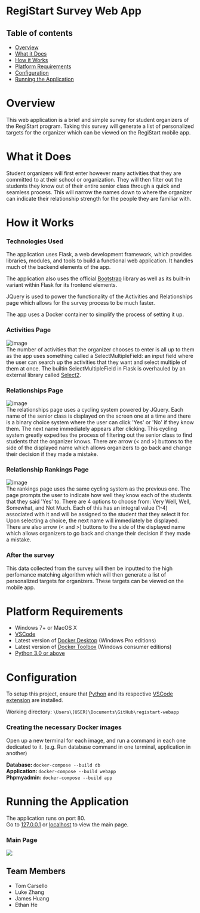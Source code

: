 # RegiStart Survey Web App

## Table of contents
* [Overview](#overview)
* [What it Does](#what-it-does)
* [How it Works](#how-it-works)
* [Platform Requirements](#platform-requirements)
* [Configuration](#configuration)
* [Running the Application](#running-the-application)

# Overview
This web application is a brief and simple survey for student organizers of the RegiStart program. Taking this survey will generate a list of personalized targets for the organizer which can be viewed on the RegiStart mobile app.

# What it Does
Student organizers will first enter however many activities that they are committed to at their school or organization. They will then filter out the students they know out of their entire senior class through a quick and seamless process. This will narrow the names down to where the organizer can indicate their relationship strength for the people they are familiar with.

# How it Works

### Technologies Used
The application uses Flask, a web development framework, which provides libraries, modules, and tools to build a functional web application. It handles much of the backend elements of the app.

The application also uses the official [Bootstrap](https://getbootstrap.com/docs/3.3/) library as well as its built-in variant within Flask for its frontend elements. 

JQuery is used to power the functionality of the Activities and Relationships page which allows for the survey process to be much faster.

The app uses a Docker container to simplify the process of setting it up.

### Activities Page
![image](https://github.com/nnhsse201920/registart-webapp/blob/master/Page%20Screenshots/activities.png) <br/>
The number of activities that the organizer chooses to enter is all up to them as the app uses something called a SelectMultipleField: an input field where the user can search up the activities that they want and select multiple of them at once. The builtin SelectMultipleField in Flask is overhauled by an external library called [Select2](select2.org).

### Relationships Page
![image](https://github.com/nnhsse201920/registart-webapp/blob/master/Page%20Screenshots/relationships.png) <br/>
The relationships page uses a cycling system powered by JQuery. Each name of the  senior class is displayed on the screen one at a time and there is a binary choice system where the user can click 'Yes' or 'No' if they know them. The next name immediately appears after clicking. This cycling system greatly expedites the process of filtering out the senior class to find students that the organizer knows. There are arrow (< and >) buttons to the side of the displayed name which allows organizers to go back and change their decision if they made a mistake.

### Relationship Rankings Page
![image](https://github.com/nnhsse201920/registart-webapp/blob/master/Page%20Screenshots/rankings.png) <br/>
The rankings page uses the same cycling system as the previous one. The page prompts the user to indicate how well they know each of the students that they said 'Yes' to. There are 4 options to choose from: Very Well, Well, Somewhat, and Not Much. Each of this has an integral value (1-4) associated with it and will be assigned to the student that they select it for. Upon selecting a choice, the next name will immediately be displayed. There are also arrow (< and >) buttons to the side of the displayed name which allows organizers to go back and change their decision if they made a mistake.

### After the survey
This data collected from the survey will then be inputted to the high perfomance matching algorithm which will then generate a list of personalized targets for organizers. These targets can be viewed on the mobile app.

# Platform Requirements
- Windows 7+ or MacOS X <br/>
- [VSCode](https://code.visualstudio.com/) 
- Latest version of [Docker Desktop](https://www.docker.com/products/docker-desktop) (Windows Pro editions)
- Latest version of [Docker Toolbox](https://docs.docker.com/toolbox/toolbox_install_windows)  (Windows consumer editions)
- [Python 3.0 or above](https://www.python.org/)


# Configuration 
To setup this project, ensure that [Python](https://www.python.org/) and its respective [VSCode extension](https://code.visualstudio.com/docs/python/python-tutorial) are installed. <br/>

Working directory: ``\Users\[USER]\Documents\GitHub\registart-webapp`` <br/>

### Creating the necessary Docker images
Open up a new terminal for each image, and run a command in each one dedicated to it. (e.g. Run database command in one terminal, application in another)

<strong>Database: </strong>  ``docker-compose --build db`` <br/>
<strong>Application: </strong>  ``docker-compose --build webapp`` <br/>
<strong>Phpmyadmin: </strong>  ``docker-compose --build app`` <br/>

# Running the Application
The application runs on port 80. <br/>
Go to [127.0.0.1](http://127.0.0.1/) or [localhost](localhost) to view the main page.

### Main Page
![](https://github.com/nnhsse201920/registart-webapp/blob/master/Page%20Screenshots/landing.png)

## Team Members
* Tom Carsello
* Luke Zhang
* James Huang
* Ethan He

